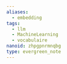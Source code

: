 ```yaml
---
aliases:
  - embedding
tags:
  - llm
  - MachineLearning
  - vocabulaire
nanoid: zhpgpnrmnqbg
type: evergreen_note
---
```


